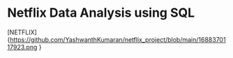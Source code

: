 # Netflix Data Analysis using SQL
[NETFLIX] {https://github.com/YashwanthKumaran/netflix_project/blob/main/1688370117923.png }
